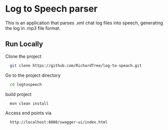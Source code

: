 
# Log to Speech parser

This is an application that parses .xml chat log files into speech, generating the log in .mp3 file format.




## Run Locally

Clone the project

```bash
  git clone https://github.com/RichardTree/log-to-speach.git
```

Go to the project directory

```bash
  cd logtospeech
```

build project

```bash
  mvn clean install
```

Access end points via

```bash
  http://localhost:8080/swagger-ui/index.html
```

